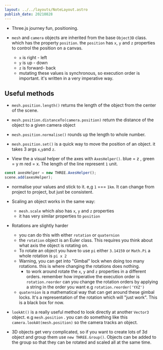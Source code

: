 ```yaml
---
layout: ../../layouts/NoteLayout.astro
publish_date: 20210828
---
```


- Three.js journey fun, positioning.

- `mesh` and `camera` objects are inherited from the base `Object3D` class. which has the property `position`. the `position` has `x`, `y` and `z` properties to control the position on a canvas.
  - `x` is right - left
  - `y` is up - down
  - `z` is forward- back
  - mutating these values is synchronous, so execution order is important. it's written in a very imperative way.

## Useful methods

- `mesh.position.length()` returns the length of the object from the center of the scene.

- `mesh.position.distanceTo(camera.position)` return the distance of the object to a given camera object

- `mesh.position.normalise()` rounds up the length to whole number.

- `mesh.position.set()` is a quick way to move the position of an object. it takes 3 args `x`,`y`and `z`.

- View the a visual helper of the axes with `AxesHelper()`. blue = z , green = y m red = x. The length of the line represent `1` unit.

```js
const axesHelper = new THREE.AxesHelper();
scene.add(axesHelper);
```

- normalise your values and stick to it. e,g `1` === `1km`. It can change from project to project, but just be consistent.

- Scaling an object works in the same way:

  - `mesh.scale` which also has `x`, `y` and `z` properties
  - it has very similar properties to `position`

- Rotations are slightly harder

  - you can do this with either `rotation` or `quaternion`
  - the `rotation` object is an Euler class. This requires you think about what axis the object is rotating on.
  - To rotate an object you have to use `pi` either `3.14159` or `Math.Pi` a whole rotation is `pi x 2`
  - Warning, you can get into "Gimbal" lock when doing too many rotations. this is where changing the rotations does nothing.
    - to work around rotate the `x`, `y` and `z` properties in a different orders. remember how imperative the execution order is `rotation.reorder` can you change the rotation orders by applying a string in the order you want e.g `rotation.reorder('YXZ')`
  - `quaternion` is a mathematical way that can get around these gimbal locks. It's a representation of the rotation which will "just work". This is a black box for now.

- `lookAt()` is a really useful method to look directly at another `Vector3` object. e.g `mesh.position` . you can do something like this `camera.lookAt(mesh.position)` so the camera tracks an object.

- 3D objects get very complicated, so if you want to create lots of 3d object and group them use `new THREE.Group()`. Objects can be added to the group so that they can be rotated and scaled all at the same time.
